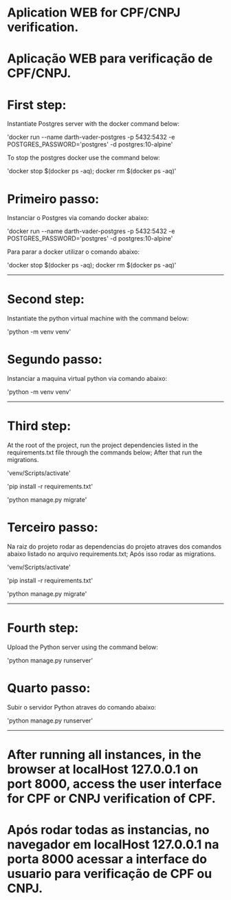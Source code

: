 
# Aplication WEB for CPF/CNPJ verification.   #

# Aplicação WEB para verificação de CPF/CNPJ. #

# First step: #

Instantiate Postgres server with the docker command below:

'docker run --name darth-vader-postgres -p 5432:5432 -e POSTGRES_PASSWORD='postgres' -d postgres:10-alpine'

To stop the postgres docker use the command below:

'docker stop $(docker ps -aq); docker rm $(docker ps -aq)'

# Primeiro passo: #

Instanciar o Postgres via comando docker abaixo:

'docker run --name darth-vader-postgres -p 5432:5432 -e POSTGRES_PASSWORD='postgres' -d postgres:10-alpine'

Para parar a docker utilizar o comando abaixo:

'docker stop $(docker ps -aq); docker rm $(docker ps -aq)'

_________________________________________________________________________________________________________________________________________________________________________________

# Second step: #

Instantiate the python virtual machine with the command below:

'python -m venv venv'

# Segundo passo: #

Instanciar a maquina virtual python via comando abaixo:

'python -m venv venv'

_________________________________________________________________________________________________________________________________________________________________________________

# Third step: #

At the root of the project, run the project dependencies listed in the requirements.txt file through the commands below;
After that run the migrations.

'venv/Scripts/activate'

'pip install -r requirements.txt'

'python manage.py migrate'

# Terceiro passo: #

Na raiz do projeto rodar as dependencias do projeto atraves dos comandos abaixo listado no arquivo requirements.txt;
Após isso rodar as migrations.

'venv/Scripts/activate'

'pip install -r requirements.txt'

'python manage.py migrate'

_________________________________________________________________________________________________________________________________________________________________________________

# Fourth step: #

Upload the Python server using the command below:

'python manage.py runserver'

# Quarto passo: #

Subir o servidor Python atraves do comando abaixo:

'python manage.py runserver'

_________________________________________________________________________________________________________________________________________________________________________________

# After running all instances, in the browser at localHost 127.0.0.1 on port 8000, access the user interface for CPF or CNPJ  verification of CPF. #

# Após rodar todas as instancias, no navegador em localHost  127.0.0.1 na porta 8000 acessar a interface do usuario para verificação de CPF ou CNPJ. #
